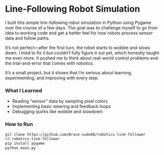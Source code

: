 # Line-Following Robot Simulation

I built this simple line-following robot simulation in Python using Pygame over the course of a few days. The goal was to challenge myself to go from idea to working code and get a better feel for how robots process sensor data and follow paths.

It’s not perfect—after the first turn, the robot starts to wobble and slows down. I tried to fix it but couldn’t fully figure it out yet, which honestly taught me even more. It pushed me to think about real-world control problems and the trial-and-error that comes with robotics.

It’s a small project, but it shows that I’m serious about learning, experimenting, and improving with every step.

### What I Learned
- Reading “sensor” data by sampling pixel colors  
- Implementing basic steering and feedback loops  
- Debugging quirks like wobble and slowdown

### How to Run
```bash
git clone https://github.com/Bruce-sudo68/robotics-line-follower
cd robotics-line-follower
pip install pygame
python main.py
